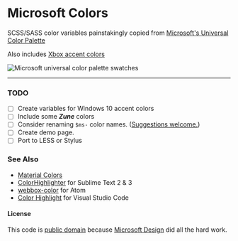 Microsoft Colors
================

SCSS/SASS color variables painstakingly copied from [Microsoft's Universal Color Palette](https://www.microsoft.com/en-us/design/color)

Also includes [Xbox accent colors](https://msdn.microsoft.com/en-us/windows/uwp/style/color#xbox-accent-colors)

![Microsoft universal color palette swatches](http://assets.jasongardner.co/microsoft-scss-colors/banner.jpg)

---

### TODO ###
- [ ] Create variables for Windows 10 accent colors
- [ ] Include some **_Zune_** colors
- [ ] Consider renaming `$ms-` color names. ([Suggestions welcome.](https://github.com/jasonjgardner/microsoft-scss-colors/issues/1))
- [ ] Create demo page.
- [ ] Port to LESS or Stylus

### See Also ###
- [Material Colors](https://github.com/shuhei/material-colors)
- [ColorHighlighter](https://github.com/Monnoroch/ColorHighlighter) for Sublime Text 2 & 3
- [webbox-color](https://github.com/webBoxio/atom-color) for Atom
- [Color Highlight](https://github.com/sergiirocks/vscode-ext-color-highlight) for Visual Studio Code

#### License ####
This code is [public domain](https://github.com/jasonjgardner/microsoft-scss-colors/blob/master/UNLICENSE) because [Microsoft Design](https://www.microsoft.com/en-us/design) did all the hard work.

